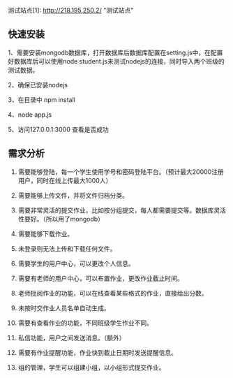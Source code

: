 测试站点[1]: http://218.195.250.2/        "测试站点"
## 快速安装
1、需要安装mongodb数据库，打开数据库后数据库配置在setting.js中，在配置好数据库后可以使用node student.js来测试nodejs的连接，同时导入两个班级的测试数据。

2、确保已安装nodejs

3、在目录中 npm install

4、node app.js

5、访问127.0.0.1:3000 查看是否成功

## 需求分析
1. 需要能够登陆，每一个学生使用学号和密码登陆平台。（预计最大20000注册用户，同时在线上传最大1000人）

2. 需要能够上传文件，并将文件归档分类。

3. 需要非常灵活的提交作业，比如按分组提交，每人都需要提交等。数据库灵活性要好。（所以用了mongodb）

4. 需要能够下载作业。

5. 未登录则无法上传和下载任何文件。

6. 需要学生的用户中心，可以更改个人信息。

7. 需要有老师的用户中心，可以布置作业，更改作业截止时间。

8. 老师批阅作业的功能，可以在线查看某些格式的作业，直接给出分数。

9. 未按时交作业人员名单自动生成。

10. 需要有查看作业的功能，不同班级学生作业不同。

11. 私信功能，用户之间发送消息。（额外）

12. 需要有作业提醒功能，作业快到截止日期时发送提醒信息。

13. 组的管理，学生可以组建小组，以小组形式提交作业。